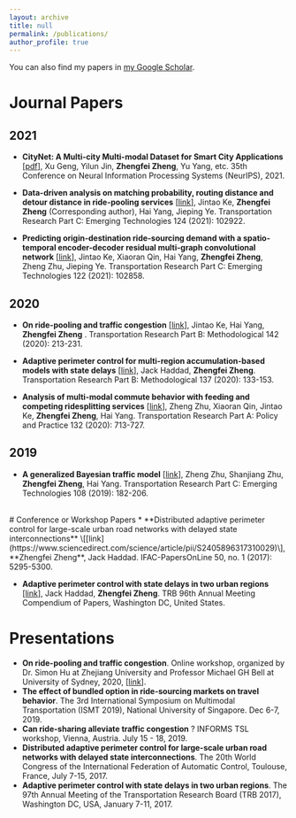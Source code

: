 ```yaml
---
layout: archive
title: null
permalink: /publications/
author_profile: true
---
```


You can also find my papers in [my Google Scholar](https://scholar.google.com/citations?user=Ois057kAAAAJ&hl=en). <br>

# Journal Papers
## 2021
* **CityNet: A Multi-city Multi-modal Dataset for Smart City Applications** \[[pdf](https://arxiv.org/pdf/2106.15802.pdf)\], Xu Geng, Yilun Jin,
**Zhengfei Zheng**, Yu Yang, etc. 35th Conference on Neural Information Processing Systems (NeurIPS), 2021.  <br>

* **Data-driven analysis on matching probability, routing distance and detour distance in ride-pooling services** \[[link](https://www.sciencedirect.com/science/article/pii/S0968090X20308214)\], Jintao Ke, **Zhengfei Zheng** (Corresponding author), Hai Yang, Jieping Ye. Transportation Research Part C: Emerging Technologies 124 (2021): 102922. <br> 

* **Predicting origin-destination ride-sourcing demand with a spatio-temporal encoder-decoder residual multi-graph convolutional network** \[[link](https://www.sciencedirect.com/science/article/pii/S0968090X20307580)\], Jintao Ke, Xiaoran Qin, Hai Yang, **Zhengfei Zheng**, Zheng Zhu, Jieping Ye. Transportation Research Part C: Emerging Technologies 122 (2021): 102858.

## 2020
* **On ride-pooling and traffic congestion** \[[link](https://www.sciencedirect.com/science/article/pii/S0191261520304094)\], Jintao Ke, Hai Yang, **Zhengfei Zheng**
. Transportation Research Part B: Methodological 142 (2020): 213-231.  <br>

* **Adaptive perimeter control for multi-region accumulation-based models with state delays** \[[link](https://www.sciencedirect.com/science/article/pii/S0191261518303096)\], Jack Haddad, **Zhengfei Zheng**. Transportation Research Part B: Methodological 137 (2020): 133-153.  <br>

* **Analysis of multi-modal commute behavior with feeding and competing ridesplitting services** \[[link](https://www.sciencedirect.com/science/article/pii/S0965856419307104)\], Zheng Zhu, Xiaoran Qin, Jintao Ke, **Zhengfei Zheng**, Hai Yang. Transportation Research Part A: Policy and Practice 132 (2020): 713-727. 

## 2019
* **A generalized Bayesian traffic model** \[[link](https://www.sciencedirect.com/science/article/pii/S0968090X18318199)\], Zheng Zhu, Shanjiang Zhu, **Zhengfei Zheng**, Hai Yang. Transportation Research Part C: Emerging Technologies 108 (2019): 182-206.

<br>
# Conference or Workshop Papers
* **Distributed adaptive perimeter control for large-scale urban road networks with delayed state interconnections** \[[link](https://www.sciencedirect.com/science/article/pii/S2405896317310029)\], **Zhengfei Zheng**, Jack Haddad. IFAC-PapersOnLine 50, no. 1 (2017): 5295-5300.<br>

* **Adaptive perimeter control with state delays in two urban regions** \[[link](https://trid.trb.org/view/1437840)\], Jack Haddad, **Zhengfei Zheng**. TRB 96th Annual Meeting Compendium of Papers, Washington DC, United States.  <br>

# Presentations
- **On ride-pooling and traffic congestion**. Online workshop, organized by Dr. Simon Hu at Zhejiang University and Professor Michael GH Bell at University of Sydney, 2020, \[[link](https://zjui.tselab.org/en/post/201211_workshop/)\].
- **The effect of bundled option in ride-sourcing markets on travel behavior**. The 3rd International Symposium on Multimodal Transportation (ISMT 2019), National University of Singapore. Dec 6-7, 2019.
- **Can ride-sharing alleviate traffic congestion** ? INFORMS TSL workshop, Vienna, Austria. July 15 - 18, 2019.
- **Distributed adaptive perimeter control for large-scale urban road networks with delayed state interconnections**. The 20th World Congress of the International Federation of Automatic Control, Toulouse, France, July 7-15, 2017.
- **Adaptive perimeter control with state delays in two urban regions**. The 97th Annual Meeting of the Transportation Research Board (TRB 2017), Washington DC, USA, January 7-11, 2017.

<!-- # Working papers
-	**Zhengfei Zheng**, Jun Wang, Wei Liu, Hai Yang. Competition in complementary transport services: integrating bike sharing service with existing public transit systems. <br>
-	**Zhengfei Zheng**, Jintao Ke, Hai Wang, Hai Yang. Ridesourcing markets with a bundled service option. <br>
-	**Zhengfei Zheng**, Hai Yang. Ridesourcing markets with a bundled service option in presence of detour and matching probability. <br> -->

